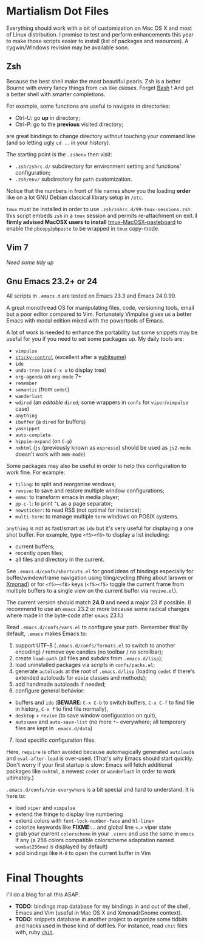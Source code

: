 Martialism Dot Files
====================

Everything should work with a bit of customization on Mac OS X and most of Linux distribution. I promise to test and perform enhancements this year to make those scripts easier to install (list of packages and resources). A cygwin/Windows revision may be available soon.

Zsh
---

Because the best shell make the most beautiful pearls. Zsh is a better Bourne with every fancy things from `csh` like *aliases*. Forget [Bash](http://www.bash2zsh.com/) ! And get a better shell with smarter completions.

For example, some functions are useful to navigate in directories:

* Ctrl-U: go **up** in directory;
* Ctrl-P: go to the **previous** visited directory;

are great bindings to change directory without touching your command line (and so letting ugly `cd ..` in your history).

The starting point is the `.zshenv` then visit:

* `.zsh/zshrc.d/` subdirectory for environment setting and functions' configuration;
* `.zsh/env/` subdirectory for `path` customization.

Notice that the numbers in front of file names show you the loading **order** like on a lot GNU Debian classical library setup in `/etc`.

`tmux` must be installed in order to use `.zsh/zshrc.d/99-tmux-sessions.zsh`: this script embeds `zsh` in a `tmux` session and permits re-attachment on exit. **I firmly advised MacOSX users to install** [tmux-MacOSX-pasteboard](https://github.com/ChrisJohnsen/tmux-MacOSX-pasteboard) to enable the `pbcopy`/`pbpaste` to be wrapped in `tmux` copy-mode.

Vim 7
-----

*Need some tidy up*

Gnu Emacs 23.2+ or 24
---------------------

All scripts in `.emacs.d` are tested on Emacs 23.3 and Emacs 24.0.90.

A great monothread OS for manipulating files, code, versioning tools, email but a poor editor compared to Vim. Fortunately Vimpulse gives us a better Emacs with modal edition mixed with the powertools of Emacs.

A lot of work is needed to enhance the portability but some snippets may be useful for you if you need to set some packages up. My daily tools are:

* `vimpulse`
* [`sticky-control`](http://www.cs.utoronto.ca/~ryanjohn/sticky-control.el) (excellent after a [yubitsume](http://en.wikipedia.org/wiki/Yubitsume))
* `ido`
* `undo-tree` (use `C-x u` to display tree)
* `org-agenda` on `org-mode` 7+
* `remember`
* `semantic` (from `cedet`)
* `wanderlust`
* `wdired` (an *editable* `dired`; some wrappers in `confs` for `viper`/`vimpulse` case)
* `anything`
* `ibuffer` (a `dired` for buffers)
* `yasnippet`
* `auto-complete`
* `hippie-expand` (on `C-p`)
* `nxhtml` (`js` (previously known as `espresso`) should be used as `js2-mode` doesn't work with `mmm-mode`)

Some packages may also be useful in order to help this configuration to work fine. For example:

* `tiling`: to split and reorganise windows;
* `revive`: to save and restore multiple window configurations;
* `emms`: to transform emacs in media player;
* `pp-c-l`: to print `^L` as a page separator;
* `newsticker`: to read RSS (not optimal for instance);
* `multi-term`: to manage multiple `term` windows on POSIX systems.

`anything` is not as fast/smart as `ido` but it's very useful for displaying a one shot buffer. For example, type `<f5><f8>` to display a list including: 

* current buffers;
* recently open files;
* all files and directory in the current.

See `.emacs.d/confs/shortcuts.el` for good ideas of bindings especially for buffer/window/frame navigation using tiling/cycling (thing about larswm or [Xmonad](http://xmonad.org/tour.html)) or for `<f5>`-`<f8>` keys (`<f5><f5>` toggle the current frame from multiple buffers to a single view on the current buffer via `revive.el`).

The current version should match **24.0** and need a major 23 if possible. (I recommend to use an `emacs` 23.2 or more because some radical changes where made in the byte-code after `emacs` 23.1.)

Read `.emacs.d/confs/vars.el` to configure your path. Remember this! By default, `.emacs` makes Emacs to:

1. support UTF-8 (`.emacs.d/confs/formats.el` to switch to another encoding) / remove eye candies (no toolbar / no scrollbar);
2. create `load-path` (all files and *subdirs* from `.emacs.d/lisp`);
3. load uninstalled packages via scripts in `confs/packs.el`;
4. generate `autoloads` at the root of `.emacs.d/lisp` (loading `cedet` if there's extended autoloads for `eieio` classes and methods);
5. add handmade autoloads if needed;
6. configure general behavior:
  * buffers and `ido` (**BEWARE**: `C-x C-b` to switch buffers, `C-x C-f` to find file in history, `C-x f` to find file normally),
  * `desktop` + `revive` (to save window configuration on quit),
  * `autosave` and `auto-save-list` (no more `*~` everywhere; all temporary files are kept in `.emacs.d/data`)
7. load specific configuration files.

Here, `require` is often avoided because automagically generated `autoload`s and `eval-after-load` is over-used. (That's why Emacs should start quickly. Don't worry if your first startup is slow: Emacs will fetch additional packages like `nxhtml`, a newest `cedet` or `wanderlust` in order to work ultimately.)

`.emacs.d/confs/vim-everywhere` is a bit special and hard to understand. It is here to:

* load `viper` and `vimpulse`
* extend the fringe to display line numbering
* extend colors with `font-lock-number-face` and `hl-line+`
* colorize keywords like **FIXME:**... and global line `<.>` viper state
* grab your current `colorscheme` in your `.vimrc` and use the same in `emacs` if any (a 256 colors compatible colorscheme adaptation named `wombat256mod` is displayed by default)
* add bindings like `M-0` to open the current buffer in Vim


Final Thoughts
==============

I'll do a blog for all this ASAP.

* **TODO:** bindings map database for my bindings in and out of the shell, Emacs and Vim (useful in Mac OS X and Xmonad/Gnome context).
* **TODO:** snippets database in another project to organize some tidbits and hacks used in those kind of dotfiles. For instance, read `chit` files with, ruby [`chit`](https://github.com/robin/chit).
